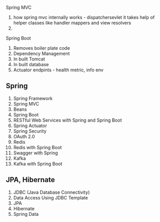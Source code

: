 
Spring MVC
1. how spring mvc internally works  - dispatchersevlet it takes help of helper classes like handler mappers and view resolvers
2.

Spring Boot
1. Removes boiler plate code
2. Dependency Management
3. In built Tomcat
4. In built database
5. Actuator endpints  - health metric, info env

## Spring
1. Spring Framework
2. Spring MVC
3. Beans
4. Spring Boot
5. RESTful Web Services with Spring and Spring Boot
6. Spring Actuator
7. Spring Security
8. OAuth 2.0
9. Redis
10. Redis with Spring Boot
11. Swagger with Spring
12. Kafka
13. Kafka with Spring Boot

## JPA, Hibernate
1. JDBC (Java Database Connectivity)
2. Data Access Using JDBC Template
3. JPA
4. Hibernate
5. Spring Data
